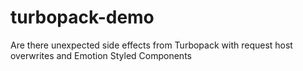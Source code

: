 # turbopack-demo
Are there unexpected side effects from Turbopack with request host overwrites and Emotion Styled Components
